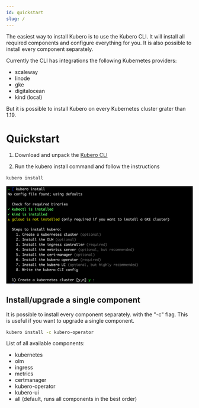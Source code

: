 ```yaml
---
id: quickstart
slug: /
---
```


The easiest way to install Kubero is to use the Kubero CLI. It will install all required components and configure everything for you. It is also possible to install every component separately.

Currently the CLI has integrations the following Kubernetes providers:
- scaleway
- linode
- gke
- digitalocean
- kind (local)

But it is possible to install Kubero on every Kubernetes cluster grater than 1.19.

# Quickstart
1) Download and unpack the <a href="https://github.com/kubero-dev/kubero-cli/releases/latest">Kubero CLI</a>

2) Run the kubero install command and follow the instructions

```bash
kubero install
```

<img src="assets/img/quickstart_console.png" />

## Install/upgrade a single component

It is possible to install every component separately. with the "-c" flag. This is useful if you want to upgrade a single component.
```bash
kubero install -c kubero-operator
```

List of all available components:

- kubernetes
- olm
- ingress
- metrics
- certmanager
- kubero-operator
- kubero-ui
- all (default, runs all components in the best order)
